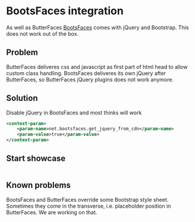 # BootsFaces integration

As well as ButterFaces [BootsFaces](http://www.bootsfaces.net/) comes with jQuery and Bootstrap. This does not work out of the box.

## Problem
ButterFaces deliveres css and javascript as first part of html head to allow custom class handling. BootsFaces deliveres its own jQuery after ButterFaces, so ButterFaces jQuery plugins does not work anymore.

## Solution
Disable jQuery in BootsFaces and most thinks will work
```xml
<context-param>
    <param-name>net.bootsfaces.get_jquery_from_cdn</param-name>
    <param-value>true</param-value>
</context-param>
```

## Start showcase
```maven clean package wildfly-swarm:run
```

## Known problems
BootsFaces and ButterFaces override some Bootstrap style sheet. Sometimes they come in the transverse, i.e. placeholder position in ButterFaces. We are working on that.
